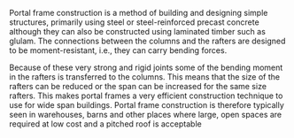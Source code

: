 Portal frame construction is a method of building and designing simple structures, primarily using steel or steel-reinforced precast concrete although they can also be constructed using laminated timber such as glulam. The connections between the columns and the rafters are designed to be moment-resistant, i.e., they can carry bending forces.

Because of these very strong and rigid joints some of the bending moment in the rafters is transferred to the columns. This means that the size of the rafters can be reduced or the span can be increased for the same size rafters. This makes portal frames a very efficient construction technique to use for wide span buildings.
Portal frame construction is therefore typically seen in warehouses, barns and other places where large, open spaces are required at low cost and a pitched roof is acceptable


